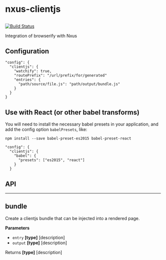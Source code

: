 # nxus-clientjs

## 

[![Build Status](https://travis-ci.org/nxus/clientjs.svg?branch=master)](https://travis-ci.org/nxus/clientjs)

Integration of browserify with Nxus

## Configuration

    "config": {
      "clientjs": {
        "watchify": true,
        "routePrefix": "/url/prefix/for/generated"
        "entries": {
          "path/source/file.js": "path/output/bundle.js"
        }
      }
    }

## Use with React (or other babel transforms)

You will need to install the necessary babel presets in your application, and add the config option `babelPresets`, like:

    npm install --save babel-preset-es2015 babel-preset-react

    "config": {
      "clientjs": {
        "babel": {
          "presets": ["es2015", "react"]
        }
      }

## API

* * *

## bundle

Create a clientjs bundle that can be injected into a rendered page.

**Parameters**

-   `entry` **\[type]** [description]
-   `output` **\[type]** [description]

Returns **\[type]** [description]
